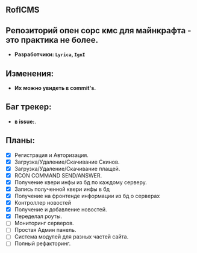 **RoflCMS**
--------
Репозиторий опен сорс кмс для майнкрафта - это практика не более.
--------

  - **Разработчики: `Lyrica`, `IgnI`**

Изменения:
--------
  - **Их можно увидеть в commit's.**

Баг трекер:
--------
  - **в issue:**.

## Планы:
- [x] Регистрация и Авторизация.
- [x] Загрузка/Удаление/Скачивание Скинов.
- [x] Загрузка/Удаление/Скачивание плащей.
- [x] RCON COMMAND SEND/ANSWER.
- [X] Получение квери инфы из бд по каждому серверу.
- [X] Запись полученной квери инфы в бд
- [X] Получение на фронтенде информации из бд о серверах
- [X] Контроллер новостей
- [X] Получение и добавление новостей.
- [X] Переделал роуты.
- [ ] Мониторинг серверов.
- [ ] Простая Админ панель.
- [ ] Система модулей для разных частей сайта.
- [ ] Полный рефакторинг.
